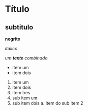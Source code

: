 # Título

## subtitulo 

**negrito** 

_italico_

_um **texto** combinado_

* item um
* item dois

1. item um
2. item dois
3. item tres
  1. sub item um
  2. sub item dois
    a. item do sub item 2